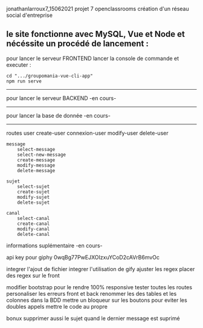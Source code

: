 jonathanlarroux7_15062021
projet 7 openclassrooms
création d'un réseau social d'entreprise


le site fonctionne avec MySQL, Vue et Node et nécéssite un procédé de lancement : 
--------------------------------

pour lancer le serveur FRONTEND
	lancer la console de commande et executer :

	cd ".../groupomania-vue-cli-app"
	npm run serve

-------------------------------

pour lancer le serveur BACKEND
-en cours-

-------------------------------

pour lancer la base de donnée
-en cours-

-------------------------------
routes
	user
		create-user
		connexion-user
		modify-user
		delete-user

	message
		select-message
		select-new-message
		create-message
		modify-message
		delete-message
	
	sujet
		select-sujet
		create-sujet
		modify-sujet
		delete-sujet

	canal
		select-canal
		create-canal
		modify-canal
		delete-canal

informations suplémentaire
-en cours-

api key pour giphy
0wqBg77PwEJXOIzxuYCoD2cAVrB6mvOc

integrer l'ajout de fichier
integrer l'utilisation de gify
ajuster les regex
placer des regex sur le front

modifier bootstrap pour le rendre 100% responsive
tester toutes les routes
personaliser les erreurs front et back
renommer les des tables et les colonnes dans la BDD
mettre un bloqueur sur les boutons pour eviter les doubles appels
mettre le code au propre

bonux
supprimer aussi le sujet quand le dernier message est suprimé

